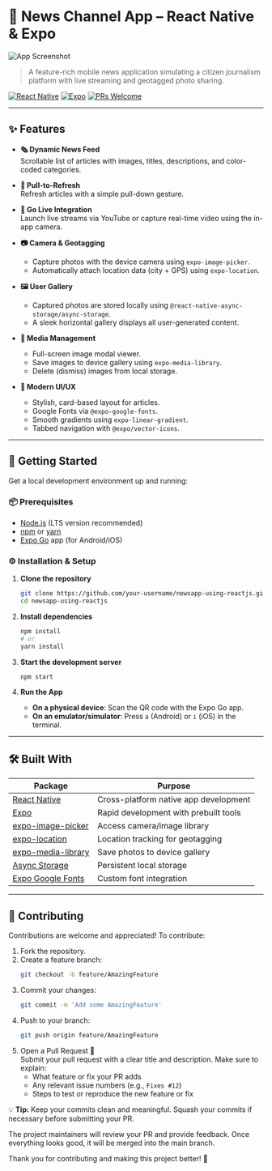 # 📰 News Channel App – React Native & Expo

![App Screenshot](https://placehold.co/600x400/4A6CF7/ffffff?text=News+App+UI)

> A feature-rich mobile news application simulating a citizen journalism platform with live streaming and geotagged photo sharing.

[![React Native](https://img.shields.io/badge/React%20Native-%5E0.73-blue?logo=react)](https://reactnative.dev/)
[![Expo](https://img.shields.io/badge/Expo-49.0.10-green?logo=expo)](https://expo.dev/)
[![PRs Welcome](https://img.shields.io/badge/PRs-welcome-brightgreen.svg?style=flat-square)](https://makeapullrequest.com)

---

## ✨ Features

- **🗞 Dynamic News Feed**  
  Scrollable list of articles with images, titles, descriptions, and color-coded categories.

- **🔄 Pull-to-Refresh**  
  Refresh articles with a simple pull-down gesture.

- **📡 Go Live Integration**  
  Launch live streams via YouTube or capture real-time video using the in-app camera.

- **📷 Camera & Geotagging**  
  - Capture photos with the device camera using `expo-image-picker`.  
  - Automatically attach location data (city + GPS) using `expo-location`.

- **🖼️ User Gallery**  
  - Captured photos are stored locally using `@react-native-async-storage/async-storage`.  
  - A sleek horizontal gallery displays all user-generated content.

- **🧰 Media Management**  
  - Full-screen image modal viewer.  
  - Save images to device gallery using `expo-media-library`.  
  - Delete (dismiss) images from local storage.

- **💅 Modern UI/UX**  
  - Stylish, card-based layout for articles.  
  - Google Fonts via `@expo-google-fonts`.  
  - Smooth gradients using `expo-linear-gradient`.  
  - Tabbed navigation with `@expo/vector-icons`.

---

## 🚀 Getting Started

Get a local development environment up and running:

### 📦 Prerequisites

- [Node.js](https://nodejs.org/en/download/) (LTS version recommended)
- [npm](https://www.npmjs.com/) or [yarn](https://yarnpkg.com/)
- [Expo Go](https://expo.dev/client) app (for Android/iOS)

### ⚙️ Installation & Setup

1. **Clone the repository**
   ```bash
   git clone https://github.com/your-username/newsapp-using-reactjs.git
   cd newsapp-using-reactjs
   ```

2. **Install dependencies**
   ```bash
   npm install
   # or
   yarn install
   ```

3. **Start the development server**
   ```bash
   npm start
   ```

4. **Run the App**
   - **On a physical device**: Scan the QR code with the Expo Go app.
   - **On an emulator/simulator**: Press `a` (Android) or `i` (iOS) in the terminal.

---

## 🛠️ Built With

| Package                     | Purpose                                     |
|----------------------------|---------------------------------------------|
| [React Native](https://reactnative.dev/) | Cross-platform native app development |
| [Expo](https://expo.dev/)  | Rapid development with prebuilt tools      |
| [expo-image-picker](https://docs.expo.dev/versions/latest/sdk/imagepicker/) | Access camera/image library           |
| [expo-location](https://docs.expo.dev/versions/latest/sdk/location/) | Location tracking for geotagging       |
| [expo-media-library](https://docs.expo.dev/versions/latest/sdk/media-library/) | Save photos to device gallery          |
| [Async Storage](https://react-native-async-storage.github.io/async-storage/) | Persistent local storage              |
| [Expo Google Fonts](https://github.com/expo/google-fonts) | Custom font integration                |

---

## 🤝 Contributing

Contributions are welcome and appreciated! To contribute:

1. Fork the repository.
2. Create a feature branch:  
   ```bash
   git checkout -b feature/AmazingFeature
   ```
3. Commit your changes:  
   ```bash
   git commit -m 'Add some AmazingFeature'
   ```
4. Push to your branch:  
   ```bash
   git push origin feature/AmazingFeature
   ```
5. Open a Pull Request 🚀  
   Submit your pull request with a clear title and description. Make sure to explain:
   - What feature or fix your PR adds
   - Any relevant issue numbers (e.g., `Fixes #12`)
   - Steps to test or reproduce the new feature or fix

💡 **Tip:** Keep your commits clean and meaningful. Squash your commits if necessary before submitting your PR.

The project maintainers will review your PR and provide feedback. Once everything looks good, it will be merged into the main branch.

Thank you for contributing and making this project better! 🙌
